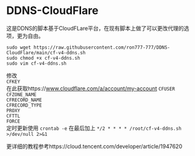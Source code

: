 # DDNS-CloudFlare
这是DDNS的脚本基于CloudFLare平台，在现有脚本上做了可以更改代理的选项，更为自由。
```
sudo wget https://raw.githubusercontent.com/ron777-777/DDNS-CloudFlare/main/cf-v4-ddns.sh
sudo chmod +x cf-v4-ddns.sh
sudo vim cf-v4-ddns.sh
```
修改  
`CFKEY`  
在此获取https://www.cloudflare.com/a/account/my-account
`CFUSER`  
`CFZONE_NAME`  
`CFRECORD_NAME`  
`CFRECORD_TYPE`  
`PROXY`  
`CFTTL`  
`FORCE`  
定时更新使用
`crontab -e`
在最后加上
`*/2 * * * * /root/cf-v4-ddns.sh >/dev/null 2>&1`  

更详细的教程参考https://cloud.tencent.com/developer/article/1947620

